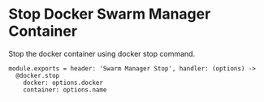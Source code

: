 
# Stop Docker Swarm Manager Container

Stop the docker container using docker stop command.

    module.exports = header: 'Swarm Manager Stop', handler: (options) ->
      @docker.stop
        docker: options.docker
        container: options.name
